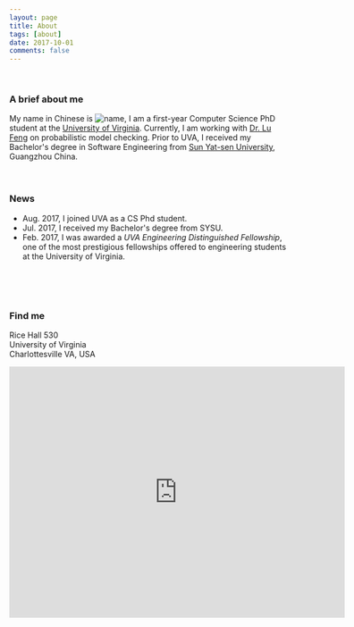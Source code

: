 ```yaml
---
layout: page
title: About
tags: [about]
date: 2017-10-01
comments: false
---
```

    
### A brief about me
My name in Chinese is ![name]('./assets/img/name.jpg'), I am a first-year Computer Science PhD student at the [University of Virginia](http://www.virginia.edu/). Currently, I am working with [Dr. Lu Feng](http://www.cs.virginia.edu/~lufeng/index.html) on probabilistic model checking. Prior to UVA, I received my Bachelor's degree in Software Engineering from [Sun Yat-sen University](http://www.sysu.edu.cn/2012/en/index.htm), Guangzhou China. 
<br>
<br>
<br>

### News
- Aug. 2017, I joined UVA as a CS Phd student.
- Jul. 2017, I received my Bachelor's degree from SYSU.
- Feb. 2017, I was awarded a *UVA Engineering Distinguished Fellowship*, one of the most prestigious fellowships offered to engineering students at the University of Virginia. 
<br>
<br>
<br>

### Find me                          
Rice Hall 530 <br>
University of Virginia <br>
Charlottesville VA, USA
<iframe src="https://www.google.com/maps/embed?pb=!1m18!1m12!1m3!1d3142.6640259805117!2d-78.51291658412367!3d38.031611329713534!2m3!1f0!2f0!3f0!3m2!1i1024!2i768!4f13.1!3m3!1m2!1s0x89b3865b677c5335%3A0x6490aa88130497ec!2sRice+Hall+Information+Technology+Engineering+Building%2C+85+Engineer&#39;s+Way%2C+Charlottesville%2C+VA+22903!5e0!3m2!1sen!2sus!4v1507406545368" width="600" height="450" frameborder="0" style="border:0" allowfullscreen></iframe>


